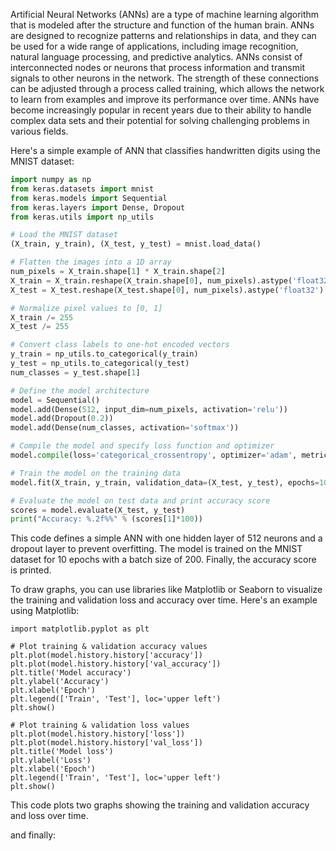 Artificial Neural Networks (ANNs) are a type of machine learning algorithm that is modeled after the structure and function of the human brain. ANNs are designed to recognize patterns and relationships in data, and they can be used for a wide range of applications, including image recognition, natural language processing, and predictive analytics. ANNs consist of interconnected nodes or neurons that process information and transmit signals to other neurons in the network. The strength of these connections can be adjusted through a process called training, which allows the network to learn from examples and improve its performance over time. ANNs have become increasingly popular in recent years due to their ability to handle complex data sets and their potential for solving challenging problems in various fields.


Here's a simple example of ANN that classifies handwritten digits using the MNIST dataset:

```python
import numpy as np
from keras.datasets import mnist
from keras.models import Sequential
from keras.layers import Dense, Dropout
from keras.utils import np_utils

# Load the MNIST dataset
(X_train, y_train), (X_test, y_test) = mnist.load_data()

# Flatten the images into a 1D array
num_pixels = X_train.shape[1] * X_train.shape[2]
X_train = X_train.reshape(X_train.shape[0], num_pixels).astype('float32')
X_test = X_test.reshape(X_test.shape[0], num_pixels).astype('float32')

# Normalize pixel values to [0, 1]
X_train /= 255
X_test /= 255

# Convert class labels to one-hot encoded vectors
y_train = np_utils.to_categorical(y_train)
y_test = np_utils.to_categorical(y_test)
num_classes = y_test.shape[1]

# Define the model architecture
model = Sequential()
model.add(Dense(512, input_dim=num_pixels, activation='relu'))
model.add(Dropout(0.2))
model.add(Dense(num_classes, activation='softmax'))

# Compile the model and specify loss function and optimizer
model.compile(loss='categorical_crossentropy', optimizer='adam', metrics=['accuracy'])

# Train the model on the training data
model.fit(X_train, y_train, validation_data=(X_test, y_test), epochs=10, batch_size=200)

# Evaluate the model on test data and print accuracy score
scores = model.evaluate(X_test, y_test)
print("Accuracy: %.2f%%" % (scores[1]*100))
```

This code defines a simple ANN with one hidden layer of 512 neurons and a dropout layer to prevent overfitting. The model is trained on the MNIST dataset for 10 epochs with a batch size of 200. Finally, the accuracy score is printed.

To draw graphs, you can use libraries like Matplotlib or Seaborn to visualize the training and validation loss and accuracy over time. Here's an example using Matplotlib:

```
import matplotlib.pyplot as plt

# Plot training & validation accuracy values
plt.plot(model.history.history['accuracy'])
plt.plot(model.history.history['val_accuracy'])
plt.title('Model accuracy')
plt.ylabel('Accuracy')
plt.xlabel('Epoch')
plt.legend(['Train', 'Test'], loc='upper left')
plt.show()

# Plot training & validation loss values
plt.plot(model.history.history['loss'])
plt.plot(model.history.history['val_loss'])
plt.title('Model loss')
plt.ylabel('Loss')
plt.xlabel('Epoch')
plt.legend(['Train', 'Test'], loc='upper left')
plt.show()
```

This code plots two graphs showing the training and validation accuracy and loss over time.

and finally:


